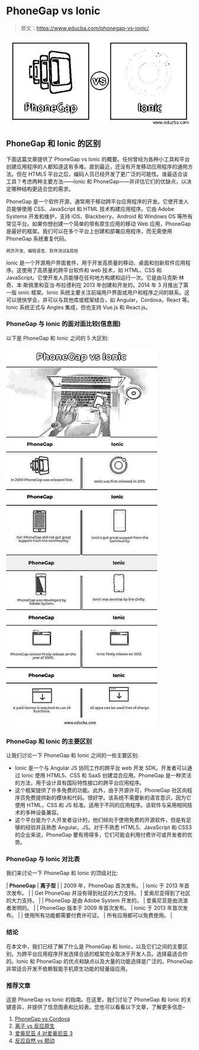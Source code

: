 # PhoneGap vs Ionic

> 原文：<https://www.educba.com/phonegap-vs-ionic/>

![PhoneGap vs Ionic](img/a36f8b821bb65b14ffa58bde48bd75fa.png)



## PhoneGap 和 Ionic 的区别

下面这篇文章提供了 PhoneGap vs Ionic 的概要。任何曾经为各种小工具和平台创建应用程序的人都知道这有多难。直到最近，还没有开发移动应用程序的通用方法。但在 HTML5 平台之后，编码人员已经开发了更广泛的可能性。谁最适合谈工具？考虑两种主要方法——Ionic 和 PhoneGap——并评估它们的优缺点，以决定哪种结构更适合您的需求。

PhoneGap 是一个软件开源，通常用于移动跨平台应用程序的开发。它使开发人员能够使用 CSS、JavaScript 和 HTML 技术构建应用程序。它由 Adobe Systems 开发和维护，支持 iOS、Blackberry、Android 和 Windows OS 等所有常见平台。如果你想创建一个简单的带有原生应用的移动 Web 应用，PhoneGap 是最好的框架。我们可以在多个平台上创建和部署应用程序，而无需使用 PhoneGap 系统重复代码。

<small>网页开发、编程语言、软件测试&其他</small>

Ionic 是一个开源用户界面套件，用于开发高质量的移动、桌面和创新软件应用程序。这使用了高质量的跨平台软件和 web 技术，如 HTML、CSS 和 JavaScript。它使开发人员能够在任何地方构建和运行一次。它是由马克斯·林奇、本·斯佩里和亚当·布拉德利在 2013 年创建和开发的。2014 年 3 月推出了第一版 ionic 框架。Ionic 系统主要关注前端用户界面或用户和程序之间的联系。这可以很快学会，并可以与其他库或框架结合，如 Angular，Cordova，React 等。Ionic 系统正式与 Angles 集成，但也支持 Vue.js 和 React.js。

### PhoneGap 与 Ionic 的面对面比较(信息图)

以下是 PhoneGap 和 Ionic 之间的 5 大区别:

![PhoneGap vs Ionic](img/bf36a0a298e21a9048952870511766c6.png)



### PhoneGap 和 Ionic 的主要区别

让我们讨论一下 PhoneGap 和 Ionic 之间的一些主要区别:

*   Ionic 是一个与 Angular JS 协同工作的跨平台 web 开发 SDK。开发者可以通过 Ionic 使用 HTML5、CSS 和 SaaS 创建混合应用。PhoneGap 是一种灵活的方法，用于设计具有国际特性接口的跨平台应用程序。
*   这个框架提供了许多免费的功能。此外，由于开源许可，PhoneGap 社区向程序员免费提供新的模块和代码。很好学。该系统不需要新的语言意识，因为它使用 HTML，CSS 和 JS 标准。适用于不同的应用程序。该软件与采用相同技术的多种设备兼容。
*   这个平台是为个人开发者设计的，他们倾向于使用免费的开源软件，但是有足够的经验并且熟悉 Angular。JS。对于不熟悉 HTML5、JavaScript 和 CSS3 的企业来说，PhoneGap 要有用得多，它们可能会利用付费许可或开发者的优势。

### PhoneGap 与 Ionic 对比表

我们来讨论一下 PhoneGap 和 Ionic 的顶级对比:

| **PhoneGap** | **离子型** |
| 2009 年，PhoneGap 首次发布。 | Ionic 于 2013 年首次发布。 |
| Get PhoneGap 并没有得到社区的大力支持。 | 爱奥尼亚得到了社区的大力支持。 |
| PhoneGap 是由 Adobe System 开发的。 | 爱奥尼亚是由流浪者发明的。 |
| PhoneGap 版本于 2009 年首次发布。 | Ionic 于 2013 年首次发布。 |
| 使用所有功能都需要付费许可证。 | 所有应用都可以免费使用。 |

### 结论

在本文中，我们已经了解了什么是 PhoneGap 和 Ionic，以及它们之间的主要区别。为跨平台应用程序开发选择合适的框架完全取决于开发人员。选择最适合你的。Ionic 和 PhoneGap 的优点和缺点以及大量的功能选择是广泛的。PhoneGap 非常适合开发不依赖智能手机原生功能的轻量级应用。

### 推荐文章

这是 PhoneGap vs Ionic 的指南。在这里，我们讨论了 PhoneGap 和 Ionic 的关键差异，并提供了信息图表和比较表。您也可以看看以下文章，了解更多信息–

1.  [PhoneGap vs Cordova](https://www.educba.com/phonegap-vs-cordova/)
2.  [离子 vs 反应原生](https://www.educba.com/ionic-vs-react-native/)
3.  [爱奥尼亚 4 对爱奥尼亚 3](https://www.educba.com/ionic-4-vs-ionic-3/)
4.  [反应自然 vs 颤动](https://www.educba.com/react-native-vs-flutter/)





